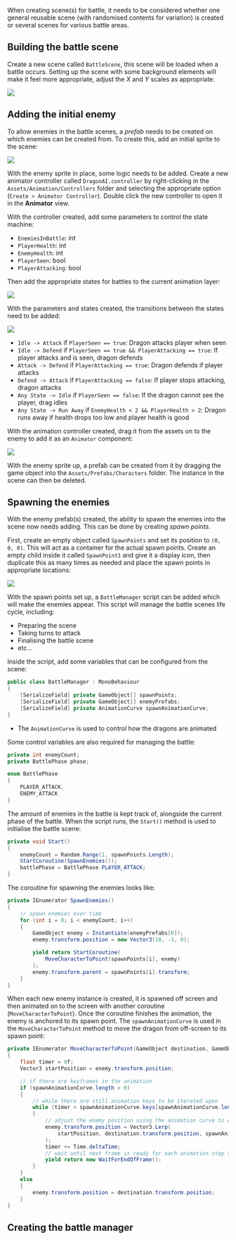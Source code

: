 When creating scene(s) for battle, it needs to be considered whether one general reusable scene (with randomised contents for variation) is created or several scenes for various battle areas.

## Building the battle scene
Create a new scene called `BattleScene`, this scene will be loaded when a battle occurs. Setting up the scene with some background elements will make it feel more appropriate, adjust the *X* and *Y* scales as appropriate:

![](../images/battle_scene_background.png)

## Adding the initial enemy
To allow enemies in the battle scenes, a *prefab* needs to be created on which enemies can be created from. To create this, add an initial sprite to the scene:

![](../images/initial_enemy_battlescene_sprite.png)

With the enemy sprite in place, some logic needs to be added. Create a new animator controller called `DragonAI.controller` by right-clicking in the `Assets/Animation/Controllers` folder and selecting the appropriate option (`Create > Animator Controller`). Double click the new controller to open it in the **Animator** view.

With the controller created, add some parameters to control the state machine:

- `EnemiesInBattle`: int
- `PlayerHealth`: int
- `EnemyHealth`: int
- `PlayerSeen`: bool
- `PlayerAttacking`: bool

Then add the appropriate states for battles to the current animation layer:

![](../images/battlescene_animator_states.png)

With the parameters and states created, the transitions between the states need to be added:

![](../images/battlescene_state_transitions.png)

- `Idle -> Attack` if `PlayerSeen == true`: Dragon attacks player when seen
- `Idle -> Defend` if `PlayerSeen == true && PlayerAttacking == true`: If player attacks and is seen, dragon defends
- `Attack -> Defend` if `PlayerAttacking == true`: Dragon defends if player attacks
- `Defend -> Attack` if `PlayerAttacking == false`: If player stops attacking, dragon attacks
- `Any State -> Idle` if `PlayerSeen == false`: If the dragon cannot see the player, drag idles
- `Any State -> Run Away` if `EnemyHealth < 2 && PlayerHealth > 2`: Dragon runs away if health drops too low and player health is good

With the animation controller created, drag it from the assets on to the enemy to add it as an `Animator` component:

![](../images/added_animator_enemy_dragon.png)

With the enemy sprite up, a prefab can be created from it by dragging the game object into the `Assets/Prefabs/Characters` folder. The instance in the scene can then be deleted.

## Spawning the enemies
With the enemy prefab(s) created, the ability to spawn the enemies into the scene now needs adding. This can be done by creating *spawn points*.

First, create an empty object called `SpawnPoints` and set its position to `(0, 0, 0)`. This will act as a container for the actual spawn points. Create an empty child inside it called `SpawnPoint1` and give it a display icon, then duplicate this as many times as needed and place the spawn points in appropriate locations:

![](../images/battlescene_spawn_points_on_scene.png)

With the spawn points set up, a `BattleManager` script can be added which will make the enemies appear. This script will manage the battle scenes life cycle, including:

- Preparing the scene
- Taking turns to attack
- Finalising the battle scene
- etc...

Inside the script, add some variables that can be configured from the scene:

```c#
public class BattleManager : MonoBehaviour
{
    [SerializeField] private GameObject[] spawnPoints;
    [SerializeField] private GameObject[] enemyPrefabs;
    [SerializeField] private AnimationCurve spawnAnimationCurve;
}
```

- The `AnimationCurve` is used to control how the dragons are animated

Some control variables are also required for managing the battle:

```c#
private int enemyCount;
private BattlePhase phase;

enum BattlePhase
{
    PLAYER_ATTACK,
    ENEMY_ATTACK
}
```

The amount of enemies in the battle is kept track of, alongside the current phase of the battle. When the script runs, the `Start()` method is used to initialise the battle scene:

```c#
private void Start()
{
    enemyCount = Random.Range(1, spawnPoints.Length);
    StartCoroutine(SpawnEnemies());
    battlePhase = BattlePhase.PLAYER_ATTACK;
}
```

The coroutine for spawning the enemies looks like:

```c#
private IEnumerator SpawnEnemies()
{
    // spawn enemies over time
    for (int i = 0; i < enemyCount; i++)
    {
        GameObject enemy = Instantiate(enemyPrefabs[0]);
        enemy.transform.position = new Vector3(10, -1, 0);

        yield return StartCoroutine(
            MoveCharacterToPoint(spawnPoints[i], enemy)
        );
        enemy.transform.parent = spawnPoints[i].transform;
    }
}
```

When each new enemy instance is created, it is spawned off screen and then animated on to the screen with another coroutine (`MoveCharacterToPoint`). Once the coroutine finishes the animation, the enemy is anchored to its spawn point. The `spawnAnimationCurve` is used in the `MoveCharacterToPoint` method to move the dragon from off-screen to its spawn point:

```c#
private IEnumerator MoveCharacterToPoint(GameObject destination, GameObject enemy)
{
    float timer = 0f;
    Vector3 startPosition = enemy.transform.position;

    // if there are keyframes in the animation
    if (spawnAnimationCurve.length > 0)
    {
        // while there are still animation keys to be iterated upon
        while (timer < spawnAnimationCurve.keys[spawnAnimationCurve.length - 1].time)
        {
            // adjust the enemy position using the animation curve to control its time and rate
            enemy.transform.position = Vector3.Lerp(
                startPosition, destination.transform.position, spawnAnimationCurve.Evaluate(timer)
            );
            timer += Time.deltaTime;
            // wait until next frame is ready for each animation step to prevent animation occurring all at once
            yield return new WaitForEndOfFrame();
        }
    }
    else
    {
        enemy.transform.position = destination.transform.position;
    }
}
```

## Creating the battle manager
